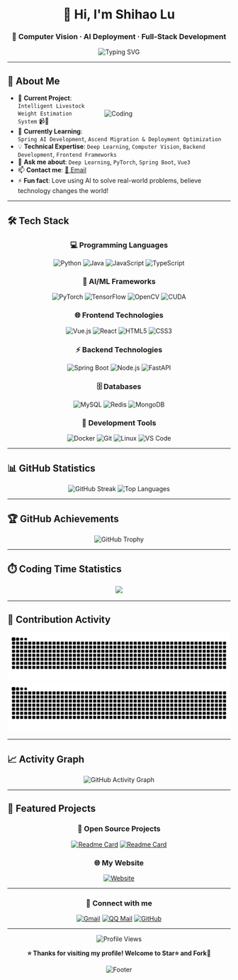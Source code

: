 <div align="center">

# 👋 Hi, I'm Shihao Lu
### 🚀 Computer Vision · AI Deployment · Full-Stack Development

<img src="https://readme-typing-svg.herokuapp.com?font=Fira+Code&pause=1000&color=36BCF7&center=true&vCenter=true&width=435&lines=%E4%B8%93%E6%B3%A8%E4%BA%8E%E8%AE%A1%E7%AE%97%E6%9C%BA%E8%A7%86%E8%A7%89%E5%BC%80%E5%8F%91;%E7%83%AD%E7%88%B1AI%E6%8A%80%E6%9C%AF%E4%B8%8E%E5%88%9B%E6%96%B0;%E5%85%A8%E6%A0%88%E5%BC%80%E5%8F%91%E8%80%85" alt="Typing SVG" />

</div>

---

## 🎯 About Me

<img align="right" alt="Coding" width="250" src="https://cdn.dribbble.com/users/1162077/screenshots/3848914/programmer.gif" style="margin: 20px; padding: 15px; border-radius: 10px;">

- 🔭 **Current Project**: `Intelligent Livestock Weight Estimation System` 📹🐄
- 🌱 **Currently Learning**: `Spring AI Development`, `Ascend Migration & Deployment Optimization`
- 💡 **Technical Expertise**: `Deep Learning`, `Computer Vision`, `Backend Development`, `Frontend Frameworks`
- 💬 **Ask me about**: `Deep Learning`, `PyTorch`, `Spring Boot`, `Vue3`
- 📫 **Contact me**: [📧 Email](mailto:1137800445@qq.com)
- ⚡ **Fun fact**: Love using AI to solve real-world problems, believe technology changes the world!

---

## 🛠️ Tech Stack

<div align="center">

### 💻 Programming Languages
![Python](https://img.shields.io/badge/Python-3776AB?style=for-the-badge&logo=python&logoColor=white)
![Java](https://img.shields.io/badge/Java-ED8B00?style=for-the-badge&logo=java&logoColor=white)
![JavaScript](https://img.shields.io/badge/JavaScript-F7DF1E?style=for-the-badge&logo=javascript&logoColor=black)
![TypeScript](https://img.shields.io/badge/TypeScript-007ACC?style=for-the-badge&logo=typescript&logoColor=white)

### 🧠 AI/ML Frameworks
![PyTorch](https://img.shields.io/badge/PyTorch-EE4C2C?style=for-the-badge&logo=pytorch&logoColor=white)
![TensorFlow](https://img.shields.io/badge/TensorFlow-FF6F00?style=for-the-badge&logo=tensorflow&logoColor=white)
![OpenCV](https://img.shields.io/badge/OpenCV-27338e?style=for-the-badge&logo=OpenCV&logoColor=white)
![CUDA](https://img.shields.io/badge/CUDA-76B900?style=for-the-badge&logo=nvidia&logoColor=white)

### 🌐 Frontend Technologies
![Vue.js](https://img.shields.io/badge/Vue.js-35495E?style=for-the-badge&logo=vue.js&logoColor=4FC08D)
![React](https://img.shields.io/badge/React-20232A?style=for-the-badge&logo=react&logoColor=61DAFB)
![HTML5](https://img.shields.io/badge/HTML5-E34F26?style=for-the-badge&logo=html5&logoColor=white)
![CSS3](https://img.shields.io/badge/CSS3-1572B6?style=for-the-badge&logo=css3&logoColor=white)

### ⚡ Backend Technologies
![Spring Boot](https://img.shields.io/badge/Spring_Boot-6DB33F?style=for-the-badge&logo=spring-boot&logoColor=white)
![Node.js](https://img.shields.io/badge/Node.js-43853D?style=for-the-badge&logo=node.js&logoColor=white)
![FastAPI](https://img.shields.io/badge/FastAPI-005571?style=for-the-badge&logo=fastapi)

### 🗄️ Databases
![MySQL](https://img.shields.io/badge/MySQL-00000F?style=for-the-badge&logo=mysql&logoColor=white)
![Redis](https://img.shields.io/badge/Redis-DC382D?style=for-the-badge&logo=redis&logoColor=white)
![MongoDB](https://img.shields.io/badge/MongoDB-4EA94B?style=for-the-badge&logo=mongodb&logoColor=white)

### 🔧 Development Tools
![Docker](https://img.shields.io/badge/Docker-2496ED?style=for-the-badge&logo=docker&logoColor=white)
![Git](https://img.shields.io/badge/Git-F05032?style=for-the-badge&logo=git&logoColor=white)
![Linux](https://img.shields.io/badge/Linux-FCC624?style=for-the-badge&logo=linux&logoColor=black)
![VS Code](https://img.shields.io/badge/VS_Code-0078D4?style=for-the-badge&logo=visual%20studio%20code&logoColor=white)

</div>

---

## 📊 GitHub Statistics


<div align="center">
<!--这是一个注释，注释在浏览器中不会显示-->

<!--<img width="49%" height="200" src="https://github-readme-stats.vercel.app/api?username=zhemu6&count_private=true&show_icons=true&theme=blueberry&hide_border=true" alt="GitHub Stats" /> -->

<img width="49%" height="200" src="https://github-readme-streak-stats.herokuapp.com/?user=zhemu6&theme=blueberry&hide_border=true" alt="GitHub Streak" />

<img width="49%" height="200" src="https://github-readme-stats.vercel.app/api/top-langs/?username=zhemu6&layout=compact&langs_count=8&theme=blueberry&hide_border=true" alt="Top Languages" />

<!--<img width="49%" height="200" src="https://github-profile-summary-cards.vercel.app/api/cards/profile-details?username=zhemu6&theme=blue_green" alt="Profile Summary" /> -->

</div>

---

## 🏆 GitHub Achievements

<div align="center">
  <img src="https://github-profile-trophy.vercel.app/?username=zhemu6&theme=tokyonight&no-frame=true&no-bg=true&margin-w=4&row=2&column=4" alt="GitHub Trophy" />
</div>

---

## ⏱️ Coding Time Statistics

<div align="center">
  <picture>
  <source
    srcset="https://github-readme-stats.vercel.app/api/wakatime?username=Shihaolu&layout=compact&theme=tokyonight&hide_border=true&bg_color=0D1117"
    media="(prefers-color-scheme: dark)"
  />
  <source
    srcset="https://github-readme-stats.vercel.app/api/wakatime?username=Shihaolu&layout=compact&theme=default&hide_border=true"
    media="(prefers-color-scheme: light)"
  />
  <img src="https://github-readme-stats.vercel.app/api/wakatime?username=Shihaolu&layout=compact&theme=tokyonight&hide_border=true&bg_color=0D1117" />
  </picture>
</div>

---

## 🐍 Contribution Activity

<div align="center">
  <img src="https://raw.githubusercontent.com/zhemu6/zhemu6/main/dist/github-contribution-grid-snake.svg#gh-light-mode-only" alt="GitHub Contribution Snake - Light" />
  <img src="https://raw.githubusercontent.com/zhemu6/zhemu6/main/dist/github-contribution-grid-snake-dark.svg#gh-dark-mode-only" alt="GitHub Contribution Snake - Dark" />
</div>

---

## 📈 Activity Graph

<div align="center">
  <img src="https://github-readme-activity-graph.vercel.app/graph?username=zhemu6&theme=react-dark&hide_border=true&bg_color=0d1117" alt="GitHub Activity Graph" />
</div>

---

## 🎨 Featured Projects

<div align="center">
  
### 🚀 Open Source Projects
  
[![Readme Card](https://github-readme-stats.vercel.app/api/pin/?username=zhemu6&repo=ai-code&theme=tokyonight&hide_border=true&bg_color=0D1117)](https://github.com/zhemu6/ai-code)
[![Readme Card](https://github-readme-stats.vercel.app/api/pin/?username=zhemu6&repo=Sky&theme=tokyonight&hide_border=true&bg_color=0D1117)](https://github.com/zhemu6/Sky)

### 🌐 My Website

[![Website](https://img.shields.io/badge/Website-IPCL.TOP-4285F4?style=for-the-badge&logo=google-chrome&logoColor=white)](http://www.ipcl.top/index)


</div>

---

<div align="center">

### 💫 Connect with me

[![Gmail](https://img.shields.io/badge/Gmail-D14836?style=for-the-badge&logo=gmail&logoColor=white)](mailto:tefuir1070@gmail.com)
[![QQ Mail](https://img.shields.io/badge/QQ_Mail-12B7F5?style=for-the-badge&logo=qq&logoColor=white)](mailto:1137800445@qq.com)
[![GitHub](https://img.shields.io/badge/GitHub-100000?style=for-the-badge&logo=github&logoColor=white)](https://github.com/zhemu6)

---

<img src="https://komarev.com/ghpvc/?username=zhemu6&label=Profile%20views&color=0e75b6&style=flat" alt="Profile Views" />

**⭐️ Thanks for visiting my profile! Welcome to Star⭐ and Fork🍴**

<img src="https://raw.githubusercontent.com/trinib/trinib/82213791fa9ff58d3ca768ddd6de2489ec23ffca/images/footer.svg" alt="Footer" />

</div>
